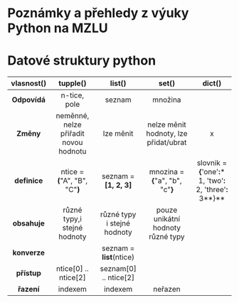 # Poznámky a přehledy z výuky Python na MZLU

# Datové struktury python

| vlasnost() | tupple() | list() | set() | dict() |
|:----:|:----:|:----:|:----:|:----:|
|**Odpovídá**|n-tice, pole|seznam|množina||slovník|
|**Změny**|neměnné, nelze přiřadit novou hodnotu|lze měnit|nelze měnit hodnoty, lze přidat/ubrat|x |
|**definice**|ntice = **(**"A", "B", "C"**)**|seznam = **[**1, 2, 3**]**|mnozina = **{**"a", "b", "c"**}**|slovnik = **{**'one'**:*** 1, 'two'**:** 2, 'three'**:** 3**}**
|**obsahuje**|různé typy,i stejné hodnoty|různé typy i stejné hodnoty|pouze unikátní hodnoty různé typy|
|**konverze**||seznam = **list**(ntice)|||
|**přístup**|ntice[0] .. ntice[2]|seznam[0] .. ntice[2]||
|**řazení**|indexem|indexem|neřazen|